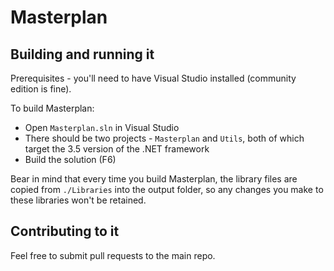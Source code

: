 # Masterplan

## Building and running it

Prerequisites - you'll need to have Visual Studio installed (community edition is fine).

To build Masterplan:

* Open `Masterplan.sln` in Visual Studio
* There should be two projects - `Masterplan` and `Utils`, both of which target the 3.5 version of the .NET framework
* Build the solution (F6)

Bear in mind that every time you build Masterplan, the library files are copied from `./Libraries` into the output folder, so any changes you make to these libraries won't be retained.

## Contributing to it

Feel free to submit pull requests to the main repo.
